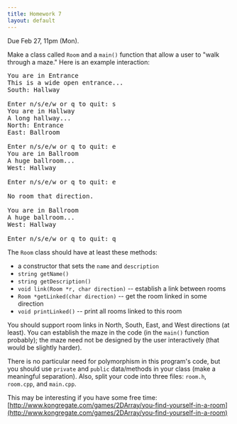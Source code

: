 ```yaml
---
title: Homework 7
layout: default
---
```


Due Feb 27, 11pm (Mon).

Make a class called `Room` and a `main()` function that allow a user to "walk
through a maze." Here is an example interaction:

<pre>
You are in Entrance
This is a wide open entrance...
South: Hallway

Enter n/s/e/w or q to quit: s
You are in Hallway
A long hallway...
North: Entrance
East: Ballroom

Enter n/s/e/w or q to quit: e
You are in Ballroom
A huge ballroom...
West: Hallway

Enter n/s/e/w or q to quit: e

No room that direction.

You are in Ballroom
A huge ballroom...
West: Hallway

Enter n/s/e/w or q to quit: q
</pre>

The `Room` class should have at least these methods:

* a constructor that sets the `name` and `description`
* `string getName()`
* `string getDescription()`
* `void link(Room *r, char direction)` -- establish a link between rooms
* `Room *getLinked(char direction)` -- get the room linked in some direction
* `void printLinked()` -- print all rooms linked to this room

You should support room links in North, South, East, and West directions (at
least). You can establish the maze in the code (in the `main()` function
probably); the maze need not be designed by the user interactively (that would
be slightly harder).

There is no particular need for polymorphism in this program's code, but you
should use `private` and `public` data/methods in your class (make a meaningful
separation). Also, split your code into three files: `room.h`, `room.cpp`, and
`main.cpp`.

This may be interesting if you have some free time:
[http://www.kongregate.com/games/2DArray/you-find-yourself-in-a-room](http://www.kongregate.com/games/2DArray/you-find-yourself-in-a-room)

